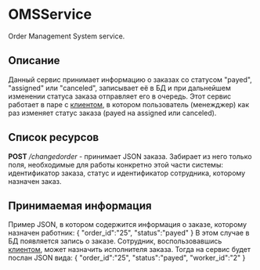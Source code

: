 # OMSService
Order Management System service.

## Описание
Данный сервис принимает информацию о заказах со статусом "payed", "assigned" или "canceled", записывает её в БД и 
при дальнейшем изменении статуса заказа отправляет его в очередь.
Этот сервис работает в паре с [клиентом](https://github.com/KorobkovD/OMSClient), в котором пользователь (менежджер) как раз
изменяет статус заказа (payed на assigned или canceled).

## Список ресурсов
**POST** _/changedorder_ - принимает JSON заказа. Забирает из него только поля, необходимые для работы конкретно 
этой части системы: идентификатор заказа, статус и идентификатор сотрудника, которому назначен заказ.

## Принимаемая информация
Пример JSON, в котором содержится информация о заказе, которому назначен работник:
        {
            "order_id":"25",
            "status":"payed"
        }
В этом случае в БД появляется запись о заказе. Сотрудник, воспользовавшись [клиентом](https://github.com/KorobkovD/OMSClient),
может назначить исполнителя заказа. Тогда на сервис будет послан JSON вида:
        {
            "order_id":"25",
            "status":"payed",
            "worker_id":"2"
        }
